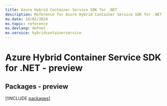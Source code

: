 ```yaml
---
title: Azure Hybrid Container Service SDK for .NET
description: Reference for Azure Hybrid Container Service SDK for .NET
ms.date: 10/02/2024
ms.topic: reference
ms.devlang: dotnet
ms.service: hybridcontainerservice
---
```

# Azure Hybrid Container Service SDK for .NET - preview
## Packages - preview
[!INCLUDE [packages](hybrid-container-service-index.md)]